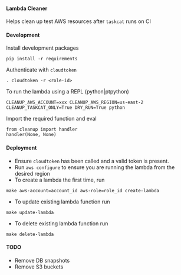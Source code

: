 #### Lambda Cleaner

Helps clean up test AWS resources after `taskcat` runs on CI

#### Development

Install development packages

`pip install -r requirements`

Authenticate with `cloudtoken`

`. cloudtoken -r <role-id>`

To run the lambda using a REPL (python|ptpython)

`CLEANUP_AWS_ACCOUNT=xxx CLEANUP_AWS_REGION=us-east-2 CLEANUP_TASKCAT_ONLY=True DRY_RUN=True python`

Import the required function and eval

```
from cleanup import handler
handler(None, None)
```

#### Deployment

- Ensure `cloudtoken` has been called and a valid token is present.
- Run `aws configure` to ensure you are running the lambda from the desired region
- To create a lambda the first time, run

`make aws-account=account_id aws-role=role_id create-lambda`

- To update existing lambda function run

`make update-lambda`

- To delete existing lambda function run

`make delete-lambda`


#### TODO

* Remove DB snapshots
* Remove S3 buckets
